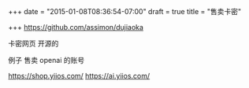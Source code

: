 +++
date = "2015-01-08T08:36:54-07:00"
draft = true
title = "售卖卡密"

+++
https://github.com/assimon/dujiaoka

卡密网页 开源的

例子 售卖 openai 的账号

https://shop.yiios.com/
https://ai.yiios.com/